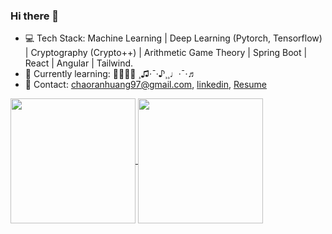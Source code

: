 ### Hi there 👋


<!--
**Chaoran-Huang/Chaoran-Huang** is a ✨ _special_ ✨ repository because its `README.md` (this file) appears on your GitHub profile.

Here are some ideas to get you started:

- 🔭 I’m currently working on ...
- 🌱 I’m currently learning ...
- 👯 I’m looking to collaborate on ...
- 🤔 I’m looking for help with ...
- 💬 Ask me about ...
- 📫 How to reach me: ...
- 😄 Pronouns: ...
- ⚡ Fun fact: ...
-->

- 💻 Tech Stack: Machine Learning | Deep Learning (Pytorch, Tensorflow) | Cryptography (Crypto++) | Arithmetic Game Theory | Spring Boot | React | Angular | Tailwind.
- 🌱 Currently learning: 🤼🥋🇧🇷 ¸♫·¯·♪¸¸♩·¯·♬   
- 📮 Contact: chaoranhuang97@gmail.com, [linkedin](https://www.linkedin.com/in/chaoran-huang-8388b7203/), [Resume](https://www.chaoran-huang.com/Chaoran_Huang_Resume.pdf)


<a href="https://github.com/anuraghazra/github-readme-stats">
  <img height=200 align="center" src="https://github-readme-stats-wheat-gamma.vercel.app/api?username=Chaoran-Huang&&bg_color=00000000&count_private=true&show_icons=true&hide_border=true" />
</a>
<a href="https://github.com/anuraghazra/convoychat">
  <img height=200 align="center" src="https://github-readme-stats-wheat-gamma.vercel.app/api/top-langs?username=Chaoran-Huang&layout=compact&langs_count=8&card_width=320&bg_color=00000000" />
</a>
